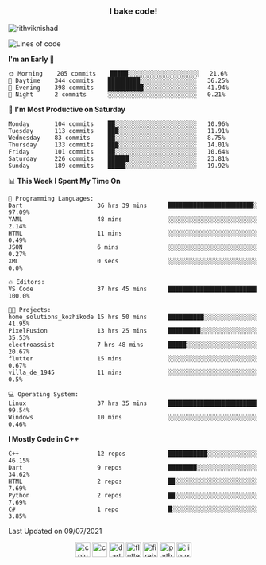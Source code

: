 <h3 align="center">I bake code!</h3>

<p align="left"> <img src="https://komarev.com/ghpvc/?username=rithviknishad" alt="rithviknishad" /> </p>

<!--START_SECTION:waka-->
![Lines of code](https://img.shields.io/badge/From%20Hello%20World%20I%27ve%20Written-697128%20lines%20of%20code-blue)

**I'm an Early 🐤** 

```text
🌞 Morning    205 commits    █████░░░░░░░░░░░░░░░░░░░░   21.6% 
🌆 Daytime    344 commits    █████████░░░░░░░░░░░░░░░░   36.25% 
🌃 Evening    398 commits    ██████████░░░░░░░░░░░░░░░   41.94% 
🌙 Night      2 commits      ░░░░░░░░░░░░░░░░░░░░░░░░░   0.21%

```
📅 **I'm Most Productive on Saturday** 

```text
Monday       104 commits    ██░░░░░░░░░░░░░░░░░░░░░░░   10.96% 
Tuesday      113 commits    ███░░░░░░░░░░░░░░░░░░░░░░   11.91% 
Wednesday    83 commits     ██░░░░░░░░░░░░░░░░░░░░░░░   8.75% 
Thursday     133 commits    ███░░░░░░░░░░░░░░░░░░░░░░   14.01% 
Friday       101 commits    ██░░░░░░░░░░░░░░░░░░░░░░░   10.64% 
Saturday     226 commits    ██████░░░░░░░░░░░░░░░░░░░   23.81% 
Sunday       189 commits    █████░░░░░░░░░░░░░░░░░░░░   19.92%

```


📊 **This Week I Spent My Time On** 

```text
💬 Programming Languages: 
Dart                     36 hrs 39 mins      ████████████████████████░   97.09% 
YAML                     48 mins             ░░░░░░░░░░░░░░░░░░░░░░░░░   2.14% 
HTML                     11 mins             ░░░░░░░░░░░░░░░░░░░░░░░░░   0.49% 
JSON                     6 mins              ░░░░░░░░░░░░░░░░░░░░░░░░░   0.27% 
XML                      0 secs              ░░░░░░░░░░░░░░░░░░░░░░░░░   0.0%

🔥 Editors: 
VS Code                  37 hrs 45 mins      █████████████████████████   100.0%

🐱‍💻 Projects: 
home_solutions_kozhikode 15 hrs 50 mins      ██████████░░░░░░░░░░░░░░░   41.95% 
PixelFusion              13 hrs 25 mins      █████████░░░░░░░░░░░░░░░░   35.53% 
electroassist            7 hrs 48 mins       █████░░░░░░░░░░░░░░░░░░░░   20.67% 
flutter                  15 mins             ░░░░░░░░░░░░░░░░░░░░░░░░░   0.67% 
villa_de_1945            11 mins             ░░░░░░░░░░░░░░░░░░░░░░░░░   0.5%

💻 Operating System: 
Linux                    37 hrs 35 mins      █████████████████████████   99.54% 
Windows                  10 mins             ░░░░░░░░░░░░░░░░░░░░░░░░░   0.46%

```

**I Mostly Code in C++** 

```text
C++                      12 repos            ███████████░░░░░░░░░░░░░░   46.15% 
Dart                     9 repos             ████████░░░░░░░░░░░░░░░░░   34.62% 
HTML                     2 repos             ██░░░░░░░░░░░░░░░░░░░░░░░   7.69% 
Python                   2 repos             ██░░░░░░░░░░░░░░░░░░░░░░░   7.69% 
C#                       1 repo              █░░░░░░░░░░░░░░░░░░░░░░░░   3.85%

```



 Last Updated on 09/07/2021
<!--END_SECTION:waka-->

<p align="center">
  <img src="https://devicons.github.io/devicon/devicon.git/icons/cplusplus/cplusplus-original.svg" alt="cplusplus" width="30" height="30"/>
  <img src="https://devicons.github.io/devicon/devicon.git/icons/c/c-original.svg" alt="c" width="30" height="30"/>
  <img src="https://www.vectorlogo.zone/logos/dartlang/dartlang-icon.svg" alt="dart" width="30" height="30"/>
  <img src="https://www.vectorlogo.zone/logos/flutterio/flutterio-icon.svg" alt="flutter" width="30" height="30"/> 
  <img src="https://www.vectorlogo.zone/logos/firebase/firebase-icon.svg" alt="firebase" width="30" height="30"/> 
  <img src="https://devicons.github.io/devicon/devicon.git/icons/python/python-original.svg" alt="python" width="30" height="30"/> 
  <img src="https://devicons.github.io/devicon/devicon.git/icons/linux/linux-original.svg" alt="linux" width="30" height="30"/> 
</p>
